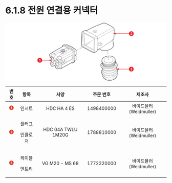 # 6.1.8 전원 연결용 커넥터

![](../../.gitbook/assets/image142.png)

<table>
  <thead>
    <tr>
      <th style="text-align:center"><b>&#xBC88;&#xD638;</b>
      </th>
      <th style="text-align:center"><b>&#xD56D;&#xBAA9;</b>
      </th>
      <th style="text-align:center"><b>&#xC0AC;&#xC591;</b>
      </th>
      <th style="text-align:center"><b>&#xC8FC;&#xBB38; &#xBC88;&#xD638;</b>
      </th>
      <th style="text-align:center"><b>&#xC81C;&#xC870;&#xC0AC;</b>
      </th>
    </tr>
  </thead>
  <tbody>
    <tr>
      <td style="text-align:center">
        <img src="../../.gitbook/assets/1.png" alt="Adobe Systems" />
      </td>
      <td style="text-align:center">&#xC778;&#xC11C;&#xD2B8;</td>
      <td style="text-align:center">HDC HA 4 ES</td>
      <td style="text-align:center">1498400000</td>
      <td style="text-align:center">&#xBC14;&#xC774;&#xB4DC;&#xBBAC;&#xB7EC;(Weidmuller)</td>
    </tr>
    <tr>
      <td style="text-align:center">
        <img src="../../.gitbook/assets/2.png" alt="Adobe Systems" />
      </td>
      <td style="text-align:center">
        <p>&#xD50C;&#xB7EC;&#xADF8;</p>
        <p>&#xC778;&#xD074;&#xB85C;&#xC800;</p>
      </td>
      <td style="text-align:center">HDC 04A TWLU 1M20G</td>
      <td style="text-align:center">1788810000</td>
      <td style="text-align:center">&#xBC14;&#xC774;&#xB4DC;&#xBBAC;&#xB7EC;(Weidmuller)</td>
    </tr>
    <tr>
      <td style="text-align:center">
        <img src="../../.gitbook/assets/3.png" alt="Adobe Systems" />
      </td>
      <td style="text-align:center">
        <p>&#xCF00;&#xC774;&#xBE14;</p>
        <p>&#xC5D4;&#xD2B8;&#xB9AC;</p>
      </td>
      <td style="text-align:center">VG M20 - MS 68</td>
      <td style="text-align:center">1772220000</td>
      <td style="text-align:center">&#xBC14;&#xC774;&#xB4DC;&#xBBAC;&#xB7EC;(Weidmuller)</td>
    </tr>
  </tbody>
</table>

